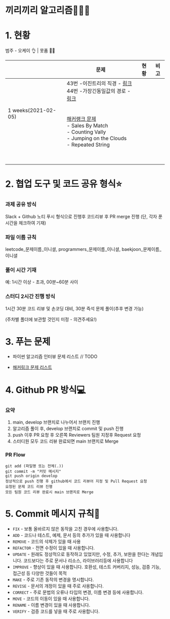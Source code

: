 # 끼리끼리 알고리즘👨🏻‍💻



# 1. 현황

범주 - 오케이 👌 | 못품 🙅‍♂️

|                     | 문제                                                         | 현황 | 비고 |
| ------------------- | ------------------------------------------------------------ | ---- | ---- |
| 1 weeks(2021-02-05) | 43번 -이진트리의 직경 - [링크](https://leetcode.com/problems/diameter-of-binary-tree/)<br />44번 -가장긴동일값의 경로 - [링크](https://leetcode.com/problems/longest-univalue-path/)<br /><br /><br />[해커랭크 문제](https://www.hackerrank.com/interview/interview-preparation-kit/warmup/challenges)<br />- Sales By Match<br />- Counting Vally<br />- Jumping on the Clouds<br />- Repeated String |      |      |
|                     |                                                              |      |      |
|                     |                                                              |      |      |
|                     |                                                              |      |      |
|                     |                                                              |      |      |
|                     |                                                              |      |      |
|                     |                                                              |      |      |
|                     |                                                              |      |      |
|                     |                                                              |      |      |



# 2. 협업 도구 및 코드 공유 형식⭐️

### 과제 공유 방식

Slack + Github 노티 푸시 형식으로 진행후 코드리뷰 후 PR merge 진행 (단, 각자 푼 시간을 체크하여 기재)

### 파일 이름 규칙

leetcode_문제이름_이니셜, programmers_문제이름_이니셜, baekjoon_문제이름_이니셜

### 풀이 시간 기재

예: 1시간 이상 - 초과, 00분~60분 사이

### 스터디 2시간 진행 방식

1시간 30분 코드 리뷰 및 손코딩 대비, 30분 즉석 문제 풀이(추후 변경 가능)

(주차별 폴더에 보관할 것인지 미정 - 의견주세요!)



# 3. 푸는 문제

- 파이썬 알고리즘 인터뷰 문제 리스트 // TODO

- [해커링크 문제 리스트](https://github.com/LenKIM/implements/blob/master/hackerrank_list.md)



# 4. Github PR 방식💻

### 요약

1. main, develop 브랜치로 나누어서 브랜치 진행
2. 알고리즘 풀이 후, develop 브랜치로 commit 및 push 진행
3. push 이후 PR 요청 후 오른쪽 Reviewers 팀원 지정후 Request 요청
4. 스터디원 모두 코드 리뷰 완료되면 main 브랜치로 Merge



### PR Flow

```
git add (파일명 또는 전체(.))
git commit -m "커밋 메시지"
git push origin develop
정상적으로 push 진행 후 github에서 코드 리뷰어 지정 및 Pull Request 요청
요청된 문제 코드 리뷰 진행
모든 팀원 코드 리뷰 완료시 main 브랜치로 Merge
```



# 5. Commit 메시지 규칙📌

- `FIX` - 보통 올바르지 않은 동작을 고친 경우에 사용합니다.
- `ADD` - 코드나 테스트, 예제, 문서 등의 추가가 있을 때 사용합니다
- `REMOVE` - 코드의 삭제가 있을 때 사용
- `REFACTOR` - 전면 수정이 있을 때 사용합니다.
- `UPDATE` - 원래도 정상적으로 동작하고 있었지만, 수정, 추가, 보완을 한다는 개념입니다. 코드보다는 주로 문서나 리소스, 라이브러리등에 사용합니다
- `IMPROVE` - 향상이 있을 때 사용합니다. 호환성, 테스트 커버리지, 성능, 검증 기능, 접근성 등 다양한 것들이 목적
- `MAKE` - 주로 기존 동작의 변경을 명시합니다.
- `REVISE` - 문서의 개정이 있을 때 주로 사용합니다.
- `CORRECT` - 주로 문법의 오류나 타입의 변경, 이름 변경 등에 사용합니다.
- `MOVE` - 코드의 이동이 있을 때 사용합니다.
- `RENAME` - 이름 변경이 있을 때 사용합니다.
- `VERIFY` - 검증 코드를 넣을 때 주로 사용합니다.

